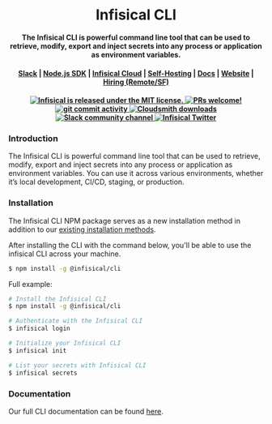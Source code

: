 <h1 align="center">Infisical CLI</h1>
<p align="center">
  <p align="center"><b>The Infisical CLI is powerful command line tool that can be used to retrieve, modify, export and inject secrets into any process or application as environment variables.</b></p>
</p>

<h4 align="center">
  <a href="https://infisical.com/slack">Slack</a> |
  <a href="https://www.npmjs.com/package/@infisical/sdk">Node.js SDK</a> |
  <a href="https://infisical.com/">Infisical Cloud</a> |
  <a href="https://infisical.com/docs/self-hosting/overview">Self-Hosting</a> |
  <a href="https://infisical.com/docs/documentation/getting-started/introduction">Docs</a> |
  <a href="https://www.infisical.com">Website</a> |
  <a href="https://infisical.com/careers">Hiring (Remote/SF)</a>
</h4>

<h4 align="center">
  <a href="https://github.com/Infisical/infisical/blob/main/LICENSE">
    <img src="https://img.shields.io/badge/license-MIT-blue.svg" alt="Infisical is released under the MIT license." />
  </a>
  <a href="https://github.com/infisical/infisical/blob/main/CONTRIBUTING.md">
    <img src="https://img.shields.io/badge/PRs-Welcome-brightgreen" alt="PRs welcome!" />
  </a>
  <a href="https://github.com/Infisical/infisical/issues">
    <img src="https://img.shields.io/github/commit-activity/m/infisical/infisical" alt="git commit activity" />
  </a>
  <a href="https://cloudsmith.io/~infisical/repos/">
    <img src="https://img.shields.io/badge/Downloads-6.95M-orange" alt="Cloudsmith downloads" />
  </a>
  <a href="https://infisical.com/slack">
    <img src="https://img.shields.io/badge/chat-on%20Slack-blueviolet" alt="Slack community channel" />
  </a>
  <a href="https://twitter.com/infisical">
    <img src="https://img.shields.io/twitter/follow/infisical?label=Follow" alt="Infisical Twitter" />
  </a>
</h4>

### Introduction

The Infisical CLI is powerful command line tool that can be used to retrieve, modify, export and inject secrets into any process or application as environment variables. You can use it across various environments, whether it’s local development, CI/CD, staging, or production.

### Installation

The Infisical CLI NPM package serves as a new installation method in addition to our [existing installation methods](https://infisical.com/docs/cli/overview).

After installing the CLI with the command below, you'll be able to use the infisical CLI across your machine.

```bash
$ npm install -g @infisical/cli
```

Full example:
```bash
# Install the Infisical CLI
$ npm install -g @infisical/cli

# Authenticate with the Infisical CLI
$ infisical login 

# Initialize your Infisical CLI
$ infisical init

# List your secrets with Infisical CLI
$ infisical secrets
```


### Documentation
Our full CLI documentation can be found [here](https://infisical.com/docs/cli/usage).